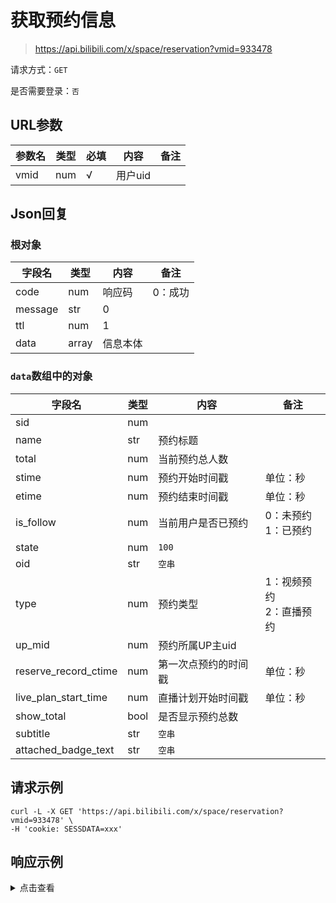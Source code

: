 # 获取预约信息

> https://api.bilibili.com/x/space/reservation?vmid=933478

请求方式：`GET`

是否需要登录：`否`

## URL参数

| 参数名  | 类型  | 必填  | 内容    | 备注  |
|------|-----|-----|-------|-----|
| vmid | num | √   | 用户uid |     |

## Json回复

### 根对象

| 字段名     | 类型    | 内容   | 备注   |
|---------|-------|------|------|
| code    | num   | 响应码  | 0：成功 |
| message | str   | 0    |      |
| ttl     | num   | 1    |      |
| data    | array | 信息本体 |      |

### `data`数组中的对象

| 字段名                  | 类型   | 内容         | 备注                |
|----------------------|------|------------|-------------------|
| sid                  | num  |            |                   |
| name                 | str  | 预约标题       |                   |
| total                | num  | 当前预约总人数    |                   |
| stime                | num  | 预约开始时间戳    | 单位：秒              |
| etime                | num  | 预约结束时间戳    | 单位：秒              |
| is_follow            | num  | 当前用户是否已预约  | 0：未预约<br/>1：已预约   |
| state                | num  | `100`      |                   |
| oid                  | str  | `空串`       |                   |
| type                 | num  | 预约类型       | 1：视频预约<br/>2：直播预约 |
| up_mid               | num  | 预约所属UP主uid |                   |
| reserve_record_ctime | num  | 第一次点预约的时间戳 | 单位：秒              |
| live_plan_start_time | num  | 直播计划开始时间戳  | 单位：秒              |
| show_total           | bool | 是否显示预约总数   |                   |
| subtitle             | str  | `空串`       |                   |
| attached_badge_text  | str  | `空串`       |                   |

## 请求示例

```shell
curl -L -X GET 'https://api.bilibili.com/x/space/reservation?vmid=933478' \
-H 'cookie: SESSDATA=xxx'
```

## 响应示例

<details>
<summary>点击查看</summary>

```json
{
  "code": 0,
  "message": "0",
  "ttl": 1,
  "data": [
    {
      "sid": 470047,
      "name": "预告：策划",
      "total": 7902,
      "stime": 1646305965,
      "etime": 2147454847,
      "is_follow": 0,
      "state": 100,
      "oid": "",
      "type": 1,
      "up_mid": 933478,
      "reserve_record_ctime": 1665409554,
      "live_plan_start_time": 0,
      "show_total": true,
      "subtitle": "",
      "attached_badge_text": ""
    }
  ]
}
```

</details>